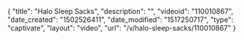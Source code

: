 {
    "title": "Halo Sleep Sacks",
    "description": "",
    "videoid": "110010867",
    "date_created": "1502526411",
    "date_modified": "1517250717",
    "type": "captivate",
    "layout": "video",
    "url": "\/v\/halo-sleep-sacks\/110010867"
}